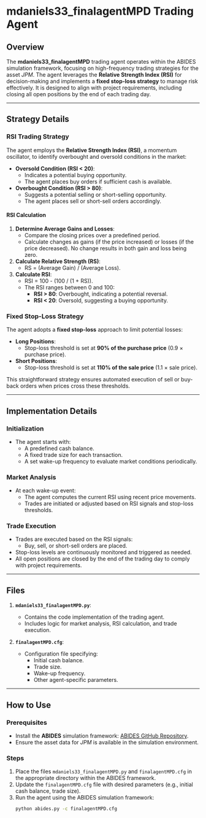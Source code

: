 # mdaniels33_finalagentMPD Trading Agent

## Overview
The **mdaniels33_finalagentMPD** trading agent operates within the ABIDES simulation framework, focusing on high-frequency trading strategies for the asset *JPM*. The agent leverages the **Relative Strength Index (RSI)** for decision-making and implements a **fixed stop-loss strategy** to manage risk effectively. It is designed to align with project requirements, including closing all open positions by the end of each trading day.

---

## Strategy Details

### RSI Trading Strategy
The agent employs the **Relative Strength Index (RSI)**, a momentum oscillator, to identify overbought and oversold conditions in the market:
- **Oversold Condition (RSI < 20)**:
  - Indicates a potential buying opportunity.
  - The agent places buy orders if sufficient cash is available.
- **Overbought Condition (RSI > 80)**:
  - Suggests a potential selling or short-selling opportunity.
  - The agent places sell or short-sell orders accordingly.

#### RSI Calculation
1. **Determine Average Gains and Losses**:
   - Compare the closing prices over a predefined period.
   - Calculate changes as gains (if the price increased) or losses (if the price decreased). No change results in both gain and loss being zero.
2. **Calculate Relative Strength (RS)**:
   - RS = (Average Gain) / (Average Loss).
3. **Calculate RSI**:
   - RSI = 100 - (100 / (1 + RS)).
   - The RSI ranges between 0 and 100:
     - **RSI > 80**: Overbought, indicating a potential reversal.
     - **RSI < 20**: Oversold, suggesting a buying opportunity.

### Fixed Stop-Loss Strategy
The agent adopts a **fixed stop-loss** approach to limit potential losses:
- **Long Positions**:
  - Stop-loss threshold is set at **90% of the purchase price** (0.9 × purchase price).
- **Short Positions**:
  - Stop-loss threshold is set at **110% of the sale price** (1.1 × sale price).

This straightforward strategy ensures automated execution of sell or buy-back orders when prices cross these thresholds.

---

## Implementation Details

### Initialization
- The agent starts with:
  - A predefined cash balance.
  - A fixed trade size for each transaction.
  - A set wake-up frequency to evaluate market conditions periodically.

### Market Analysis
- At each wake-up event:
  - The agent computes the current RSI using recent price movements.
  - Trades are initiated or adjusted based on RSI signals and stop-loss thresholds.

### Trade Execution
- Trades are executed based on the RSI signals:
  - Buy, sell, or short-sell orders are placed.
- Stop-loss levels are continuously monitored and triggered as needed.
- All open positions are closed by the end of the trading day to comply with project requirements.

---

## Files

1. **`mdaniels33_finalagentMPD.py`**:
   - Contains the code implementation of the trading agent.
   - Includes logic for market analysis, RSI calculation, and trade execution.

2. **`finalagentMPD.cfg`**:
   - Configuration file specifying:
     - Initial cash balance.
     - Trade size.
     - Wake-up frequency.
     - Other agent-specific parameters.

---

## How to Use

### Prerequisites
- Install the **ABIDES** simulation framework: [ABIDES GitHub Repository](https://github.com/abides-sim/abides).
- Ensure the asset data for *JPM* is available in the simulation environment.

### Steps
1. Place the files `mdaniels33_finalagentMPD.py` and `finalagentMPD.cfg` in the appropriate directory within the ABIDES framework.
2. Update the `finalagentMPD.cfg` file with desired parameters (e.g., initial cash balance, trade size).
3. Run the agent using the ABIDES simulation framework:
   ```bash
   python abides.py -c finalagentMPD.cfg
